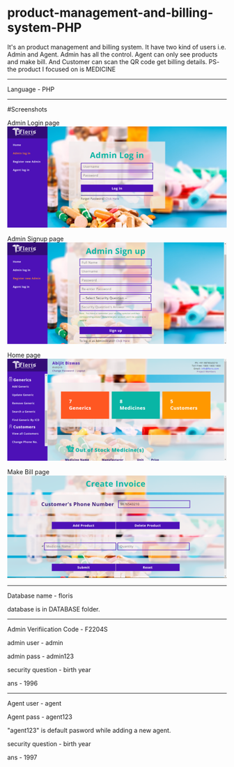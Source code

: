 # product-management-and-billing-system-PHP
It's an product management and billing system. It have two kind of users i.e. Admin and Agent. Admin has all the control. Agent can only see products and make bill. And Customer can scan the QR code get billing details. PS- the product I focused on is MEDICINE

-----------------------
Language - PHP

-----------------------

#Screenshots

Admin Login page
![alt AdminLogin](Screenshots/admin-login.png)

Admin Signup page
![alt AdminSignup](Screenshots/admin-signup.png)

Home page
![alt Home](Screenshots/home.png)

Make Bill page
![alt BillPage](Screenshots/bill.png)

---------------------------------
Database name - floris

database is in DATABASE folder.

-----------------------
Admin Verifiication Code - F2204S

admin user - admin

admin pass - admin123

security question - birth year

ans - 1996

---------------------------
Agent user - agent

Agent pass - agent123

"agent123" is default pasword while adding a new agent.

security question - birth year

ans - 1997
